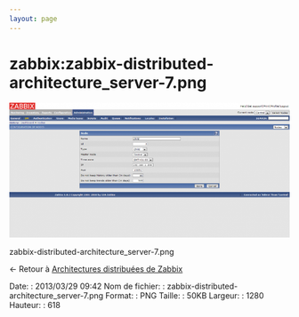 ```yaml
---
layout: page
---
```


zabbix:zabbix-distributed-architecture\_server-7.png
====================================================

[![zabbix-distributed-architecture\_server-7.png](../../assets/media/zabbix/zabbix-distributed-architecture_server-7.png@cache=&w=900&h=434 "zabbix-distributed-architecture_server-7.png")](../../assets/media/zabbix/zabbix-distributed-architecture_server-7.png@cache= "Afficher le fichier original")

zabbix-distributed-architecture\_server-7.png

← Retour à [Architectures distribuées de
Zabbix](../../zabbix/zabbix-distributed-architecture.html "zabbix:zabbix-distributed-architecture")

Date:
:   2013/03/29 09:42
Nom de fichier:
:   zabbix-distributed-architecture\_server-7.png
Format:
:   PNG
Taille:
:   50KB
Largeur:
:   1280
Hauteur:
:   618


